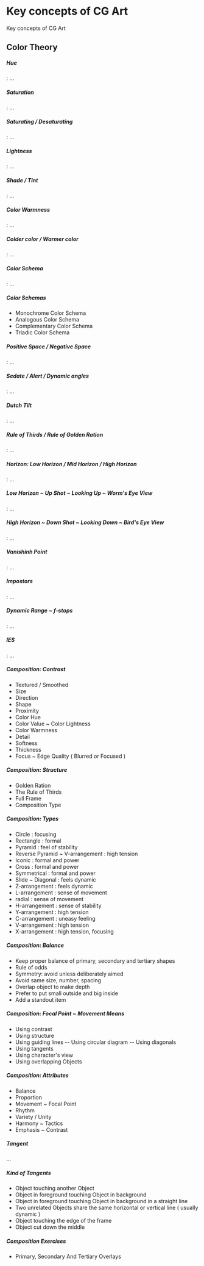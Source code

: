 # Key concepts of CG Art

Key concepts of CG Art

<!-- [:arrow_down: Tags legend](#tags-legend) at the end of the page. -->

<!-- - []() by []() ( _:movie_camera:_ ) -->

## Color Theory

##### Hue
: ...

##### Saturation
: ...

##### Saturating / Desaturating
: ...

##### Lightness
: ...

##### Shade / Tint
: ...

##### Color Warmness
: ...

##### Colder color / Warmer color
: ...

##### Color Schema
: ...

##### Color Schemas

- Monochrome Color Schema
- Analogous Color Schema
- Complementary Color Schema
- Triadic Color Schema

##### Positive Space / Negative Space
: ...

##### Sedate / Alert / Dynamic angles
: ...

##### Dutch Tilt
: ...

##### Rule of Thirds / Rule of Golden Ration
: ...

##### Horizon: Low Horizon / Mid Horizon / High Horizon
: ...

##### Low Horizon ~ Up Shot ~ Looking Up ~ Worm's Eye View
: ...

##### High Horizon ~ Down Shot ~ Looking Down ~ Bird's Eye View
: ...

##### Vanishinh Point
: ...

##### Impostors
: ...

##### Dynamic Range ~ f-stops
: ...

##### IES
: ...

##### Composition: Contrast

- Textured / Smoothed
- Size
- Direction
- Shape
- Proximity
- Color Hue
- Color Value ~ Color Lightness
- Color Warmness
- Detail
- Softness
- Thickness
- Focus ~ Edge Quality ( Blurred or Focused )

##### Composition: Structure

- Golden Ration
- The Rule of Thirds
- Full Frame
- Composition Type

##### Composition: Types

- Circle : focusing
- Rectangle : formal
- Pyramid : feel of stability
- Reverse Pyramid ~ V-arrangement : high tension
- Iconic : formal and power
- Cross : formal and power
- Symmetrical : formal and power
- Slide ~ Diagonal : feels dynamic
- Z-arrangement : feels dynamic
- L-arrangement : sense of movement
- radial : sense of movement
- H-arrangement : sense of stability
- Y-arrangement : high tension
- C-arrangement : uneasy feeling
- V-arrangement : high tension
- X-arrangement : high tension, focusing

##### Composition: Balance

- Keep proper balance of primary, secondary and tertiary shapes
- Rule of odds
- Symmetry: avoid unless deliberately aimed
- Avoid same size, number, spacing
- Overlap object to make depth
- Prefer to put small outside and big inside
- Add a standout item

##### Composition: Focal Point ~ Movement Means

- Using contrast
- Using structure
- Using guiding lines
 -- Using circular diagram
 -- Using diagonals
- Using tangents
- Using character's view
- Using overlapping Objects

##### Composition: Attributes

- Balance
- Proportion
- Movement ~ Focal Point
- Rhythm
- Variety / Unity
- Harmony ~ Tactics
- Emphasis ~ Contrast

##### Tangent

...

##### Kind of Tangents

- Object touching another Object
- Object in foreground touching Object in background
- Object in foreground touching Object in background in a straight line
- Two unrelated Objects share the same horizontal or vertical line ( usually dynamic )
- Object touching the edge of the frame
- Object cut down the middle

##### Composition Exercises

- Primary, Secondary And Tertiary Overlays
